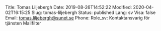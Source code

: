 Title: Tomas Liljebergh
Date: 2019-08-26T14:52:22
Modified: 2020-04-02T16:15:25
Slug: tomas-liljebergh
Status: published
Lang: sv
Visa: false
Email: tomas.liljebergh@sunet.se
Phone: 
Role_sv: Kontaktansvarig för tjänsten Mailfilter
